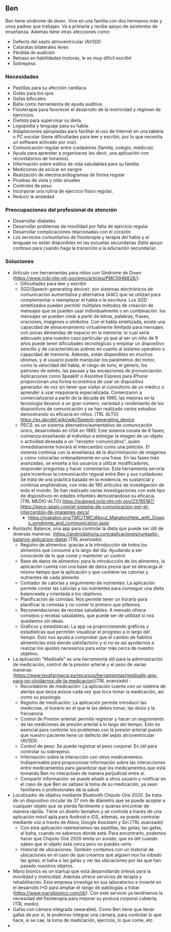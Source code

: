 ## Ben
Ben tiene síndrome de down. Vive en una familia con dos hermanos más y unos padres que trabajan. 
Va a primaria y recibe apoyo de asistentes de enseñanza. Además tiene otras afecciones como: 
- Defecto del septo atrioventricular (AVSDI)
- Cataratas bilaterales leves
- Pérdida de audición
- Retraso en habilidades motoras, le es muy difícil escribir
- Sobrepeso

### Necesidades 
-   Pastillas para su afección cardíaca
-   Gotas para los ojos.
-   Gafas bifocales.
-   Baha como herramienta de ayuda auditiva.
-   Fisioterapia para favorecer el desarrollo de la motricidad y régimen de ejercicios.
-   Dietista para supervisar su dieta.
-   Logopedia y lenguaje para su habla.
-   Adaptaciones apropiadas para facilitar el uso de Internet en una tableta o PC escolar (tiene dificultades para leer y escribir, por lo que necesita un software activado por voz).
-   Comunicación regular entre cuidadores (familia, colegio, médicos).
-   Ayuda para aprender a organizarse (es decir, una aplicación con recordatorios de horarios).
-   Información sobre estilos de vida saludables para su familia.
-   Mediciones de azúcar en sangre
-   Realización de electrocardiogramas de forma regular
-   Pruebas de vista y oído anuales
-   Controles de peso
-   Incorporar una rutina de ejercicio físico regular.
-   Reducir la ansiedad

### Preocupaciones del profesional de atención 
- Desarrollar diabetes
- Desarrollar problemas de movilidad por falta de ejercicio regular
- Desarrollar complicaciones relacionadas con el corazón
- Los servicios comunitarios de fisioterapia y terapia del habla y el lenguaje no están disponibles en las escuelas secundarias (falta apoyo continuo para cuando haga la transición a la educación secundaria).

### Soluciones
- Artículo con herramientas para niños con Síndrome de Down (https://www.ncbi.nlm.nih.gov/pmc/articles/PMC5948828/):
  - Dificultades para leer y escribir
   - SGD(Speech-generating device): son sistemas electrónicos de comunicación aumentativa y alternativa (AAC) que se utilizan para complementar o reemplazar el habla o la escritura.
Los SGD sintetizados pueden permitir múltiples métodos de creación de mensajes que se pueden usar individualmente o en combinación: los mensajes se pueden crear a partir de letras, palabras, frases, oraciones, imágenes o símbolos. Con el habla sintetizada, existe una capacidad de almacenamiento virtualmente ilimitada para mensajes con pocas demandas de espacio en la memoria; lo cual sería adecuado para nuestro caso particular ya que al ser un niño de 9 años puede tener dificultades tecnológicas y emplear un dispositivo sencillo y de características pobres en cuanto al sistema operativo o capacidad de memoria.
Además, están disponibles en muchos idiomas, y el usuario puede manipular los parámetros del motor, como la velocidad del habla, el rango de tono, el género, los patrones de estrés, las pausas y las excepciones de pronunciación.
Aplicaciones como SpeakIt! o Assistive Express para iPhone proporcionan una forma económica de usar un dispositivo generador de voz sin tener que visitar el consultorio de un médico o aprender a usar maquinaria especializada.
Comenzaron a comercializarse a partir de la década de 1980, las mejoras en la tecnología llevaron a un gran número, variedad y rendimiento de los dispositivos de comunicación y se han realizado varios estudios demostrando su eficacia en niños. (TRL ALTO)
https://es.abcdef.wiki/wiki/Speech-generating_device
   - PECS: es un sistema alternativo/aumentativo de comunicación único, desarrollado en USA en 1985. Este sistema consta de 6 fases; comienza enseñando al individuo a entregar la imagen de un objeto o actividad deseada a un "receptor comunicativo", quien inmediatamente honrará el intercambio como una petición. El sistema continúa con la enseñanza de la discriminación de imágenes y cómo colocarlas ordenadamente en una frase. En las fases más avanzadas, se enseña a los usuarios a utilizar modificadores, responder preguntas y hacer comentarios. Esta herramienta serviría para incentivar la comunicación regural entre Ben y sus cuidadores.
Se trata de una práctica basada en la evidencia, es sustancial y continúa ampliándose, con más de 190 artículos de investigación de todo el mundo.
Se han realizado varias investigaciones con este tipo de dispositivos en edades infantiles demostrándose su eficacia. (TRL MEDIO-ALTO)
https://pubmed.ncbi.nlm.nih.gov/23785187/
https://pecs-spain.com/el-sistema-de-comunicacion-por-el-intercambio-de-imagenes-pecs/
     - https://makaton.org/TMC/TMC/About_Makaton/Help_with_Downs_syndrome_and_communication.aspx
- Runtastic Balance, una app para controlar la dieta que puede ser útil de diversas maneras: (https://androidphoria.com/aplicaciones/runtastic-balance-aplicacion-dieta).(TRL avanzado)
  - Registro de alimentos: gracias a la introducción de todos los alimentos que consume a lo largo del día. Ayudando a ser consciente de lo que come y mantener un control
  - Base de datos de alimentos: para la introducción de los alimentos, la aplicación cuenta con una base de datos previa que se descarga al mismo tiempo que la aplicación y que contiene las calorías y nutrientes de cada alimento
  - Contador de calorías y seguimiento de nutrientes: La aplicación permite contar las calorías y los nutrientes para conseguir una dieta balanceada y orientada a los objetivos.
  - Planificación de comidas: Nos permite tener un horario para planificar la comidas y no comer lo primero que pillemos.
  - Recomendaciones de recetas saludables: A menudo ofrece consejos y recetas saludables, que puede ser de utilidad si nos quedamos sin ideas.
  - Gráficos y estadísticas: La app va proporcionando gráficos y estadísticas que permiten visualizar el progreso a lo largo del tiempo. Esto nos ayuda a comprobar que el cambio de hábitos alimenticias está siendo satisfactorio y si no es así ayudarnos a realizar los ajustes necesarios para estar más cerca de nuestro objetivo. 
- La aplicación "Medisafe" es una herramienta útil para la administración de medicación, control de la presión arterial y el peso de varias maneras: (https://www.tevafarmacia.es/recursos/herramientas/medisafe-app-para-no-olvidarnos-de-la-medicacion)(TRL avanzado) :
  - Recordatorio de medicación: La aplicación cuenta con un sistema de alertas que lanza avisos cada vez que toca tomar la medicación, así como su posología
  - Registro de medicación: La aplicación permite introducir las medicinas, el horario en el que te las debes tomar, las dosis y la frecuencia
  - Control de Presión arterial: permite registrar y hacer un seguimiento de las mediciones de presión arterial a lo largo del tiempo. Esto es esencial para controlar los problemas con la presión arterial puesto que nuestro paciente tiene un defecto del septo atrioventricular (AVSDI).
  - Control de peso: Se puede registrar el peso corporal. Es útil para controlar su sobrepeso. 
  - Información sobre la interacción con otros medicamentos: Indispensable para proporcionar información sobre las interacciones entre medicamentos para garantizar que los medicamentos que está tomando Ben no interactúen de manera perjudicial entre sí. 
  - Compartir información: se puede añadir a otros usuario y notificar en el caso de que Ben se saltase la toma de su medicación, ya sean familiares o profesionales de la salud.
- Localizador de objetos mediante Bluetooth Chipolo One 2020. Se trata de un dispositivo circular de 37 mm de diámetro que se puede acoplar a cualquier objeto que se pierda fácilmente y quieras encontrar de manera rápida. Tiene un diseño llamativo y se controla a través de una aplicación móvil apta para Android e iOS, además, se puede controlar mediante voz a través de Alexa, Google Assistant y Siri.(TRL avanzado)
  - Con esta aplicación rastrearíamos las pastillas, las gotas, las gafas, el baha, cuando no sabemos dónde está. Para encontrarlo, podemos hacer que Chipolo One 2020 emita un sonido, que es útil cuando sabes que el objeto está cerca pero no puedes verlo.
  - Historial de ubicaciones: También contamos con un historial de ubicaciones en el caso de que creamos que alguien nos ha robado las gotas, el baha o las gafas y ver las ubicaciones por las que han pasado nuestros objetos. 
- Marsi bionics es un startup que está desarrollando órtesis para la movilidad y motricidad. Además ofrece servicios de terapia y rehabilitación. Esta empresa investiga en sus laboratorios e invierte en el desarrollo I+D para ampliar el rango de patologías a tratar (https://www.marsibionics.com/id/). Con este servicio ya tendríamos la necesidad del fisioterapia para mejorar su postura corporal cubierta. (TRL medio)
- Gafas con cámara integrada (wearable). Como Ben tiene que llevar gafas de por sí, le podemos integrar una cámara, para controlar lo que hace, si se cae, la toma de medicación, ejercicio, lo que come, etc.
- 
